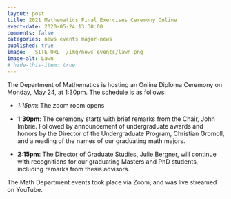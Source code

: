 ```yaml
---
layout: post
title: 2021 Mathematics Final Exercises Ceremony Online
event-date: 2020-05-24 13:30:00
comments: false
categories: news events major-news
published: true
image: __SITE_URL__/img/news_events/lawn.png
image-alt: Lawn
# hide-this-item: true
---
```



The Department of Mathematics is hosting an Online Diploma Ceremony 
on Monday, May 24, at 1:30pm. The schedule is as follows:

- *1:15pm*: The zoom room opens

- **1:30pm**: The ceremony starts with brief remarks from the Chair, John Imbrie. Followed by announcement of undergraduate awards and honors by the Director of the Undergraduate Program, Christian Gromoll, and a reading of the names of our graduating math majors.

- **2:15pm**: The Director of Graduate Studies, Julie Bergner, will continue with recognitions for our graduating Masters and PhD students, including remarks from thesis advisors.

The Math Department events took place via Zoom, and was live streamed on YouTube. 
